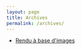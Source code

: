 ```yaml
---
layout: page
title: Archives
permalink: /archives/
---
```


* [Rendu à base d'images](2002-05-01-rendu-a-bases-d-images/)